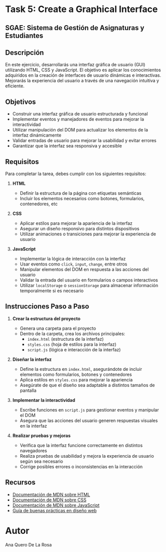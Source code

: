 # Task 5: Create a Graphical Interface

## SGAE: Sistema de Gestión de Asignaturas y Estudiantes

## Descripción

En este ejercicio, desarrollarás una interfaz gráfica de usuario (GUI) utilizando HTML, CSS y JavaScript. El objetivo es aplicar los conocimientos adquiridos en la creación de interfaces de usuario dinámicas e interactivas. Mejorarás la experiencia del usuario a través de una navegación intuitiva y eficiente.

## Objetivos

- Construir una interfaz gráfica de usuario estructurada y funcional
- Implementar eventos y manejadores de eventos para mejorar la interactividad
- Utilizar manipulación del DOM para actualizar los elementos de la interfaz dinámicamente
- Validar entradas de usuario para mejorar la usabilidad y evitar errores
- Garantizar que la interfaz sea responsiva y accesible

## Requisitos

Para completar la tarea, debes cumplir con los siguientes requisitos:

1. **HTML**
   - Definir la estructura de la página con etiquetas semánticas
   - Incluir los elementos necesarios como botones, formularios, contenedores, etc

2. **CSS**
   - Aplicar estilos para mejorar la apariencia de la interfaz
   - Asegurar un diseño responsivo para distintos dispositivos
   - Utilizar animaciones o transiciones para mejorar la experiencia de usuario

3. **JavaScript**
   - Implementar la lógica de interacción con la interfaz
   - Usar eventos como `click`, `input`, `change`, entre otros
   - Manipular elementos del DOM en respuesta a las acciones del usuario
   - Validar la entrada del usuario en formularios o campos interactivos
   - Utilizar `localStorage` o `sessionStorage` para almacenar información temporalmente si es necesario

## Instrucciones Paso a Paso

1. **Crear la estructura del proyecto**
   - Genera una carpeta para el proyecto
   - Dentro de la carpeta, crea los archivos principales:
     - `index.html` (estructura de la interfaz)
     - `styles.css` (hoja de estilos para la interfaz)
     - `script.js` (lógica e interacción de la interfaz)

2. **Diseñar la interfaz**
   - Define la estructura en `index.html`, asegurándote de incluir elementos como formularios, botones y contenedores
   - Aplica estilos en `styles.css` para mejorar la apariencia
   - Asegúrate de que el diseño sea adaptable a distintos tamaños de pantalla

3. **Implementar la interactividad**
   - Escribe funciones en `script.js` para gestionar eventos y manipular el DOM
   - Asegura que las acciones del usuario generen respuestas visuales en la interfaz

4. **Realizar pruebas y mejoras**
   - Verifica que la interfaz funcione correctamente en distintos navegadores
   - Realiza pruebas de usabilidad y mejora la experiencia de usuario según sea necesario
   - Corrige posibles errores o inconsistencias en la interacción

## Recursos

- [Documentación de MDN sobre HTML](https://developer.mozilla.org/es/docs/Web/HTML)
- [Documentación de MDN sobre CSS](https://developer.mozilla.org/es/docs/Web/CSS)
- [Documentación de MDN sobre JavaScript](https://developer.mozilla.org/es/docs/Web/JavaScript)
- [Guía de buenas prácticas en diseño web](https://web.dev/learn/design)

# Autor

Ana Quero De La Rosa

